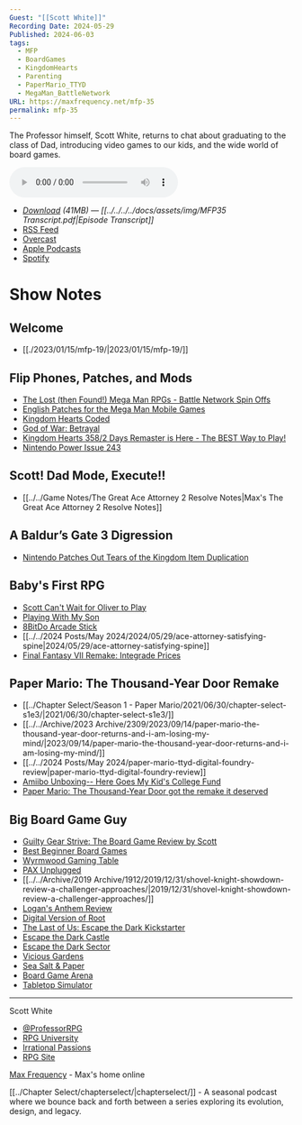 ```yaml
---
Guest: "[[Scott White]]"
Recording Date: 2024-05-29
Published: 2024-06-03
tags:
  - MFP
  - BoardGames
  - KingdomHearts
  - Parenting
  - PaperMario_TTYD
  - MegaMan_BattleNetwork
URL: https://maxfrequency.net/mfp-35
permalink: mfp-35
---
```

The Professor himself, Scott White, returns to chat about graduating to the class of Dad, introducing video games to our kids, and the wide world of board games.

<audio controls>
  <source src="https://traffic.libsyn.com/maxfrequency/MFP35_Final.mp3">
</audio>

- *[Download](https://traffic.libsyn.com/maxfrequency/MFP35_Final.mp3) (41MB)  — [[../../../../docs/assets/img/MFP35 Transcript.pdf|Episode Transcript]]*
- [RSS Feed](https://maxfrequency.libsyn.com/rss)
- [Overcast](https://overcast.fm/itunes1557043396)
- [Apple Podcasts](https://podcasts.apple.com/us/podcast/the-max-frequency-podcast/id1557043396)
- [Spotify](https://open.spotify.com/show/3W1LwBNmhZ6s5QmQViWXKn)
# Show Notes

## Welcome
- [[./2023/01/15/mfp-19/|2023/01/15/mfp-19/]]
## Flip Phones, Patches, and Mods
- [The Lost (then Found!) Mega Man RPGs - Battle Network Spin Offs](https://youtube.com/watch?v=bxavnADZLY0)
- [English Patches for the Mega Man Mobile Games](https://www.therockmanexezone.com/general/2024/05/25/mega-man-phantom-of-the-network-and-mega-man-legend-of-the-network-english-localization-patches-now-available/)
- [Kingdom Hearts Coded](https://en.wikipedia.org/wiki/Kingdom_Hearts_Coded)
- [God of War: Betrayal](https://en.wikipedia.org/wiki/God_of_War:_Betrayal)
- [Kingdom Hearts 358/2 Days Remaster is Here - The BEST Way to Play!](https://youtube.com/watch?v=KR9G1ldFjSE)
- [Nintendo Power Issue 243](https://archive.org/details/Nintendo_Power_Issue_243_July_2009)
## Scott! Dad Mode, Execute!!
- [[../../Game Notes/The Great Ace Attorney 2 Resolve Notes|Max's The Great Ace Attorney 2 Resolve Notes]]
## A Baldur’s Gate 3 Digression
- [Nintendo Patches Out Tears of the Kingdom Item Duplication](https://www.ign.com/articles/tears-of-the-kingdom-patch-removes-every-duplication-glitch.)
## Baby's First RPG
- [Scott Can't Wait for Oliver to Play](https://x.com/ProfessorRPG/status/1740906033609085378)
- [Playing With My Son](https://medium.com/message/playing-with-my-son-e5226ff0a7c3)
- [8BitDo Arcade Stick](https://www.8bitdo.com/arcade-stick/)
- [[../../2024 Posts/May 2024/2024/05/29/ace-attorney-satisfying-spine|2024/05/29/ace-attorney-satisfying-spine]]
- [Final Fantasy VII Remake: Integrade Prices](https://www.pricecharting.com/game/playstation-5/final-fantasy-vii-remake-intergrade?q=final+fantasy+vii+remake%3A+intergrade)
## Paper Mario: The Thousand-Year Door Remake
- [[../Chapter Select/Season 1 - Paper Mario/2021/06/30/chapter-select-s1e3/|2021/06/30/chapter-select-s1e3/]]
- [[../../Archive/2023 Archive/2309/2023/09/14/paper-mario-the-thousand-year-door-returns-and-i-am-losing-my-mind/|2023/09/14/paper-mario-the-thousand-year-door-returns-and-i-am-losing-my-mind/]]
- [[../../2024 Posts/May 2024/paper-mario-ttyd-digital-foundry-review|paper-mario-ttyd-digital-foundry-review]]
- [Amiibo Unboxing-- Here Goes My Kid's College Fund](https://youtube.com/watch?v=PCgcWaId7aE)
- [Paper Mario: The Thousand-Year Door got the remake it deserved](https://www.digitaltrends.com/gaming/paper-mario-the-thousand-year-door-retrospective/)
## Big Board Game Guy 
- [Guilty Gear Strive: The Board Game Review by Scott](https://www.ign.com/articles/guilty-gear-strive-the-board-game-review)
- [Best Beginner Board Games](https://www.ign.com/articles/best-beginner-board-games)
- [Wyrmwood Gaming Table](https://wyrmwoodgaming.com)
- [PAX Unplugged](https://unplugged.paxsite.com)
- [[../../Archive/2019 Archive/1912/2019/12/31/shovel-knight-showdown-review-a-challenger-approaches/|2019/12/31/shovel-knight-showdown-review-a-challenger-approaches/]]
- [Logan's Anthem Review](https://www.dualshockers.com/anthem-review/)
- [Digital Version of Root](https://www.direwolfdigital.com/root/) 
-  [The Last of Us: Escape the Dark Kickstarter](https://www.kickstarter.com/projects/themeborne/the-last-of-us-escape-the-dark/description)
- [Escape the Dark Castle](https://themeborne.com/en-usa/products/escape-the-dark-castle)
- [Escape the Dark Sector](https://themeborne.com/en-usa/products/escape-the-dark-sector)
- [Vicious Gardens](https://www.kickstarter.com/projects/rossbruggink/vicious-gardens)
- [Sea Salt & Paper](https://pandasaurusgames.com/products/sea-salt-and-paper)
- [Board Game Arena](https://en.boardgamearena.com)
- [Tabletop Simulator](https://store.steampowered.com/app/286160/Tabletop_Simulator/) 

---

Scott White
- [@ProfessorRPG](https://twitter.com/professorrpg)
- [RPG University](https://linktr.ee/RPGU_IP)
- [Irrational Passions](https://irrationalpassions.com/author/scott-white/)
- [RPG Site](https://www.rpgsite.net/author/Scott%20White)

[Max Frequency](https://www.maxfrequency.net/) - Max's home online 

[[../Chapter Select/chapterselect/|chapterselect/]] - A seasonal podcast where we bounce back and forth between a series exploring its evolution, design, and legacy.
